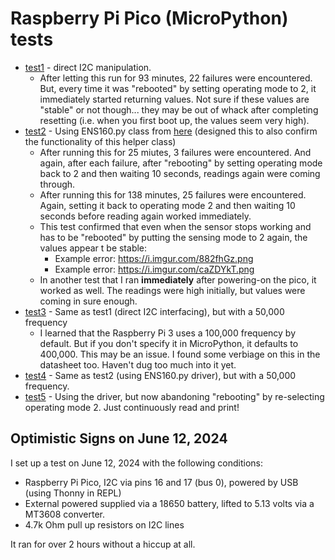 # Raspberry Pi Pico (MicroPython) tests
- [test1](./test1/) - direct I2C manipulation.
    - After letting this run for 93 minutes, 22 failures were encountered. But, every time it was "rebooted" by setting operating mode to 2, it immediately started returning values. Not sure if these values are "stable" or not though... they may be out of whack after completing resetting (i.e. when you first boot up, the values seem very high).
- [test2](./test2/) - Using ENS160.py class from [here](https://github.com/TimHanewich/MicroPython-Collection/blob/master/ENS160/ENS160.py) (designed this to also confirm the functionality of this helper class)
    - After running this for 25 miutes, 3 failures were encountered. And again, after each failure, after "rebooting" by setting operating mode back to 2 and then waiting 10 seconds, readings again were coming through.
    - After running this for 138 minutes, 25 failures were encountered. Again, setting it back to operating mode 2 and then waiting 10 seconds before reading again worked immediately.
    - This test confirmed that even when the sensor stops working and has to be "rebooted" by putting the sensing mode to 2 again, the values appear t be stable:
        - Example error: https://i.imgur.com/882fhGz.png
        - Example error: https://i.imgur.com/caZDYkT.png
    - In another test that I ran **immediately** after powering-on the pico, it worked as well. The readings were high initially, but values were coming in sure enough.
- [test3](./test3/) - Same as test1 (direct I2C interfacing), but with a 50,000 frequency
    - I learned that the Raspberry Pi 3 uses a 100,000 frequency by default. But if you don't specify it in MicroPython, it defaults to 400,000. This may be an issue. I found some verbiage on this in the datasheet too. Haven't dug too much into it yet.
- [test4](./test4/) - Same as test2 (using ENS160.py driver), but with a 50,000 frequency.
- [test5](./test5/) - Using the driver, but now abandoning "rebooting" by re-selecting operating mode 2. Just continuously read and print!


## Optimistic Signs on June 12, 2024
I set up a test on June 12, 2024 with the following conditions:
- Raspberry Pi Pico, I2C via pins 16 and 17 (bus 0), powered by USB (using Thonny in REPL)
- External powered supplied via a 18650 battery, lifted to 5.13 volts via a MT3608 converter.
- 4.7k Ohm pull up resistors on I2C lines

It ran for over 2 hours without a hiccup at all.